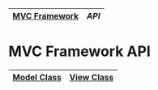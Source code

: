 | [MVC Framework](../README.md) | *API* |
| :-- | :-- |
# MVC Framework API
| [Model Class](./model/index.md) | [View Class](./view/index.md) |
| :-- | :-- |
